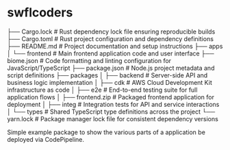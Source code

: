# swflcoders


├── Cargo.lock                    # Rust dependency lock file ensuring reproducible builds
├── Cargo.toml                    # Rust project configuration and dependency definitions
├── README.md                     # Project documentation and setup instructions
├── apps
│   └── frontend                  # Main frontend application code and user interface
├── biome.json                    # Code formatting and linting configuration for JavaScript/TypeScript
├── package.json                  # Node.js project metadata and script definitions
├── packages
│   ├── backend                   # Server-side API and business logic implementation
│   ├── cdk                       # AWS Cloud Development Kit infrastructure as code
│   ├── e2e                       # End-to-end testing suite for full application flows
│   ├── frontend.zip              # Packaged frontend application for deployment
│   ├── integ                     # Integration tests for API and service interactions
│   └── types                     # Shared TypeScript type definitions across the project
└── yarn.lock                     # Package manager lock file for consistent dependency versions


Simple example package to show the various parts of a application be deployed via CodePipeline.
